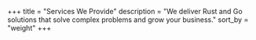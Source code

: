 +++
title = "Services We Provide"
description = "We deliver Rust and Go solutions that solve complex problems and grow your business."
sort_by = "weight"
+++
